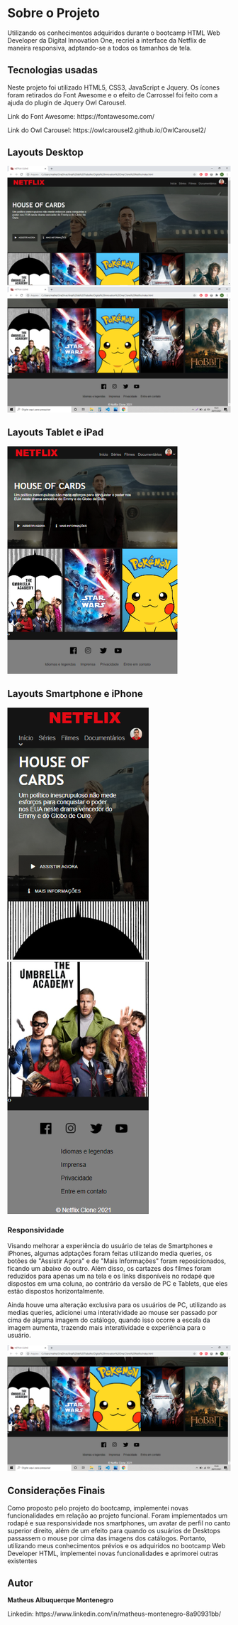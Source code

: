 # Sobre o Projeto

Utilizando os conhecimentos adquiridos durante o bootcamp HTML Web Developer da Digital Innovation One, recriei a interface da Netflix de maneira responsiva, adptando-se a todos os tamanhos de tela.

## Tecnologias usadas

<p>Neste projeto foi utilizado HTML5, CSS3, JavaScript e Jquery. Os ícones foram retirados do Font Awesome e o efeito de Carrossel foi feito com a ajuda do plugin de Jquery Owl Carousel.</p>
<p>Link do Font Awesome: https://fontawesome.com/ </p>
<p>Link do Owl Carousel: https://owlcarousel2.github.io/OwlCarousel2/ </p>

## Layouts Desktop

![Layout Desktop](https://github.com/matheusmontenegro97/Clone-Netflix/blob/master/layouts/layout_pc1.png)
![Layout Desktop](https://github.com/matheusmontenegro97/Clone-Netflix/blob/master/layouts/layout_pc2.png)

## Layouts Tablet e iPad

![Layout Tablet e iPad](https://github.com/matheusmontenegro97/Clone-Netflix/blob/master/layouts/layout_ipad.png)

## Layouts Smartphone e iPhone

![Layout Smartphone e iPhone](https://github.com/matheusmontenegro97/Clone-Netflix/blob/master/layouts/layout_smartphone.png)
![Layout Smartphone e iPhone](https://github.com/matheusmontenegro97/Clone-Netflix/blob/master/layouts/layout_smartphone2.png)

### Responsividade

<p>Visando melhorar a experiência do usuário de telas de Smartphones e iPhones, algumas adptações foram feitas utilizando media queries, os botões de "Assistir Agora" e de "Mais Informações" foram reposicionados, ficando um abaixo do outro. Além disso, os cartazes dos filmes foram reduzidos para apenas um na tela e os links disponíveis no rodapé que dispostos em uma coluna, ao contrário da versão de PC e Tablets, que eles estão dispostos horizontalmente.</p>

<p>Ainda houve uma alteração exclusiva para os usuários de PC, utilizando as medias queries, adicionei uma interatividade ao mouse ser passado por cima de alguma imagem do catálogo, quando isso ocorre a escala da imagem aumenta, trazendo mais interatividade e experiência para o usuário.</p>

![Layout PC](https://github.com/matheusmontenegro97/Clone-Netflix/blob/master/layouts/layout_pc3.png)

## Considerações Finais

<p>Como proposto pelo projeto do bootcamp, implementei novas funcionalidades em relação ao projeto funcional. Foram implementados um rodapé e sua responsividade nos smartphones, um avatar de perfil no canto superior direito, além de um efeito para quando os usuários de Desktops passassem o mouse por cima das imagens dos catálogos. Portanto, utilizando meus conhecimentos prévios e os adquiridos no bootcamp Web Developer HTML, implementei novas funcionalidades e aprimorei outras existentes </p>

## Autor
<b> Matheus Albuquerque Montenegro </b>
<p>Linkedin: https://www.linkedin.com/in/matheus-montenegro-8a90931bb/ </p>
